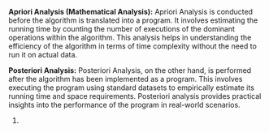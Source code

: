 **Apriori Analysis (Mathematical Analysis):** Apriori Analysis is conducted before the algorithm is translated into a program. It involves estimating the running time by counting the number of executions of the dominant operations within the algorithm. This analysis helps in understanding the efficiency of the algorithm in terms of time complexity without the need to run it on actual data.

**Posteriori Analysis:** Posteriori Analysis, on the other hand, is performed after the algorithm has been implemented as a program. This involves executing the program using standard datasets to empirically estimate its running time and space requirements. Posteriori analysis provides practical insights into the performance of the program in real-world scenarios.

1. 